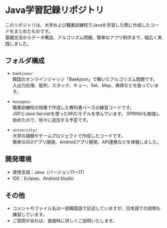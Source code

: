 # Java学習記録リポジトリ

このリポジトリは、大学および職業訓練校でJavaを学習した際に作成したコードをまとめたものです。  
基礎文法からデータ構造、アルゴリズム問題、簡単なアプリ制作まで、幅広く実践しました。  

## フォルダ構成

- `baekjoon/`  
  韓国のオンラインジャッジ「Baekjoon」で解いたアルゴリズム問題です。  
  入出力処理、配列、スタック、キュー、Set、Map、再帰などを扱っています。

- `hexagon/`  
  職業訓練校の授業で作成した教科書ベースの練習コードです。  
JSPとJava Servletを使ったMVCモデルを学んでいます。
SPRINGも勉強し始めたので、徐々に追加する予定です。

- `university/`  
  大学の課題やチームプロジェクトで作成したコードです。  
  簡単なGUIアプリ開発、Androidアプリ開発、API連携などを体験しました。

## 開発環境

- 使用言語：Java（バージョン11～17）
- IDE：Eclipse、Android Studio

## その他

- コメントやファイル名は一部韓国語で記述していますが、日本語での説明も練習しています。
- ご質問があれば、面接時に詳しくご説明いたします。
